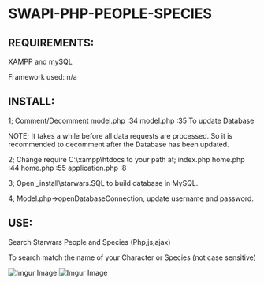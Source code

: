 # SWAPI-PHP-PEOPLE-SPECIES

REQUIREMENTS:
-------------

XAMPP and mySQL

Framework used: n/a


INSTALL:
-------------

1;
Comment/Decomment 
model.php :34 
model.php :35 
To update Database

NOTE; It takes a while before all data requests are processed. So it is recommended to decomment after the Database has been updated.

2;
Change require C:\xampp\htdocs to your path at;
index.php 
home.php :44 
home.php :55 
application.php :8

3;
Open _install\starwars.SQL to build database in MySQL.

4;
Model.php->openDatabaseConnection, update username and password.

USE:
-------------

Search Starwars People and Species (Php,js,ajax)

To search match the name of your Character or Species (not case sensitive)

![Imgur Image](https://i.imgur.com/SPY44zy.jpg)
![Imgur Image](https://imgur.com/Wp51PRn.jpg)

